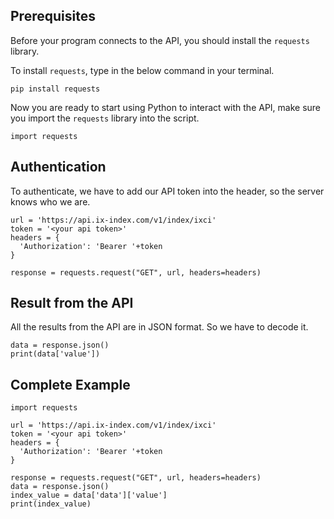 ## Prerequisites

Before your program connects to the API, you should install the `requests` library.

To install `requests`, type in the below command in your terminal.

```
pip install requests
```

Now you are ready to start using Python to interact with the API, make sure you import the `requests` library into the script.

```
import requests
```

## Authentication

To authenticate, we have to add our API token into the header, so the server knows who we are.

```
url = 'https://api.ix-index.com/v1/index/ixci'
token = '<your api token>'
headers = {
  'Authorization': 'Bearer '+token
}

response = requests.request("GET", url, headers=headers)
```

## Result from the API
All the results from the API are in JSON format. So we have to decode it.
```
data = response.json()
print(data['value'])
```

## Complete Example

```
import requests

url = 'https://api.ix-index.com/v1/index/ixci'
token = '<your api token>'
headers = {
  'Authorization': 'Bearer '+token
}

response = requests.request("GET", url, headers=headers)
data = response.json()
index_value = data['data']['value']
print(index_value)
```
